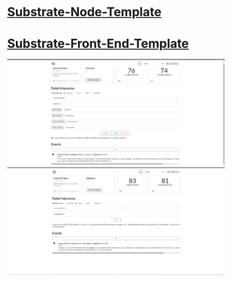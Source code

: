 
# [Substrate-Node-Template](./Substrate-Node-Template)
# [Substrate-Front-End-Template](./Substrate-Front-End-Template)
<p align="center">
  <img src="frontend.png">
  
  <img src="frontend2.png">  
  
  </p>
